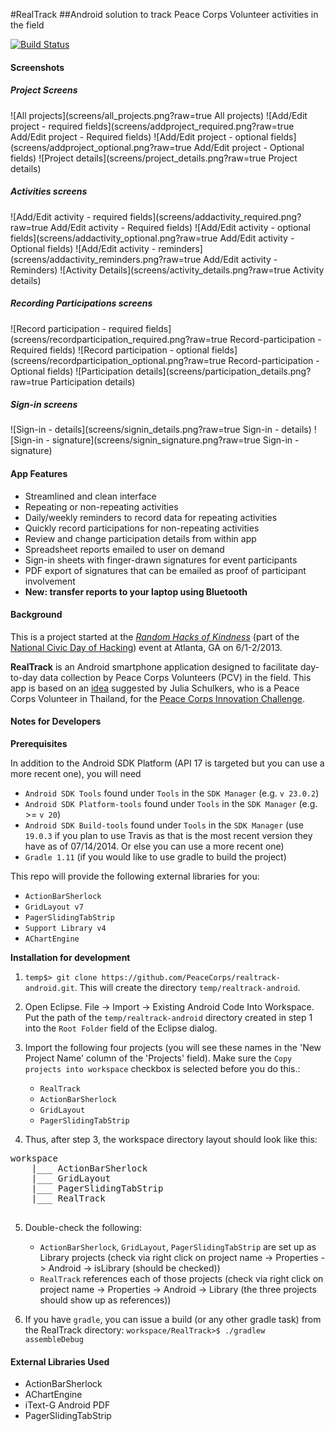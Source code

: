 #RealTrack
##Android solution to track Peace Corps Volunteer activities in the field

[![Build Status](https://travis-ci.org/PeaceCorps/realtrack-android.svg?branch=master)](https://travis-ci.org/PeaceCorps/realtrack-android)

#### Screenshots
##### Project Screens
![All projects](screens/all_projects.png?raw=true All projects)
![Add/Edit project - required fields](screens/addproject_required.png?raw=true Add/Edit project - Required fields)
![Add/Edit project - optional fields](screens/addproject_optional.png?raw=true Add/Edit project - Optional fields)
![Project details](screens/project_details.png?raw=true Project details)

##### Activities screens
![Add/Edit activity - required fields](screens/addactivity_required.png?raw=true Add/Edit activity - Required fields)
![Add/Edit activity - optional fields](screens/addactivity_optional.png?raw=true Add/Edit activity - Optional fields)
![Add/Edit activity - reminders](screens/addactivity_reminders.png?raw=true Add/Edit activity - Reminders)
![Activity Details](screens/activity_details.png?raw=true Activity details)

##### Recording Participations screens
![Record participation - required fields](screens/recordparticipation_required.png?raw=true Record-participation - Required fields)
![Record participation - optional fields](screens/recordparticipation_optional.png?raw=true Record-participation - Optional fields)
![Participation details](screens/participation_details.png?raw=true Participation details)

##### Sign-in screens
![Sign-in - details](screens/signin_details.png?raw=true Sign-in - details)
![Sign-in - signature](screens/signin_signature.png?raw=true Sign-in - signature)

#### App Features

* Streamlined and clean interface
* Repeating or non-repeating activities
* Daily/weekly reminders to record data for repeating activities
* Quickly record participations for non-repeating activities
* Review and change participation details from within app
* Spreadsheet reports emailed to user on demand
* Sign-in sheets with finger-drawn signatures for event participants
* PDF export of signatures that can be emailed as proof of participant involvement
* **New: transfer reports to your laptop using Bluetooth**


#### Background
This is a project started at the [*Random Hacks of Kindness*](http://www.rhok.org/event/atlanta-ga-usa-1) (part of the [National Civic Day of Hacking](http://hackforchange.org/)) event at Atlanta, GA on 6/1-2/2013.

**RealTrack** is an Android smartphone application designed to facilitate day-to-day data collection by Peace Corps Volunteers (PCV) in the field. This app is based on an [idea](http://www.rhok.org/problems/realtrack-app) suggested by Julia Schulkers, who is a Peace Corps Volunteer in Thailand, for the [Peace Corps Innovation Challenge](innovationchallenge.peacecorps.gov).


#### Notes for Developers
**Prerequisites**

In addition to the Android SDK Platform (API 17 is targeted but you can use a more recent one), you will need

* `Android SDK Tools` found under `Tools` in the `SDK Manager` (e.g. `v 23.0.2`)
* `Android SDK Platform-tools` found under `Tools` in the `SDK Manager` (e.g. >= `v 20`)
* `Android SDK Build-tools` found under `Tools` in the `SDK Manager` (use `19.0.3` if you plan to use Travis as that is the most recent version they have as of 07/14/2014. Or else you can use a more recent one)
* `Gradle 1.11` (if you would like to use gradle to build the project)

This repo will provide the following external libraries for you:

* `ActionBarSherlock`
* `GridLayout v7`
* `PagerSlidingTabStrip`
* `Support Library v4`
* `AChartEngine`

**Installation for development**

1. `temp$> git clone https://github.com/PeaceCorps/realtrack-android.git`. This will create the directory `temp/realtrack-android`.
2. Open Eclipse. File -> Import -> Existing Android Code Into Workspace. Put the path of the `temp/realtrack-android` directory created in step 1 into the `Root Folder` field of the Eclipse dialog.
3. Import the following four projects (you will see these names in the 'New Project Name' column of the 'Projects' field). Make sure the `Copy projects into workspace` checkbox is selected before you do this.:

     * `RealTrack`
     * `ActionBarSherlock`
     * `GridLayout`
     * `PagerSlidingTabStrip`

4. Thus, after step 3, the workspace directory layout should look like this:
 <pre>
workspace
    |___ ActionBarSherlock
    |___ GridLayout
    |___ PagerSlidingTabStrip
    |___ RealTrack
 </pre>
5. Double-check the following:
    * `ActionBarSherlock`, `GridLayout`, `PagerSlidingTabStrip` are set up as Library projects (check via right click on project name -> Properties -> Android -> isLibrary (should be checked))
    * `RealTrack` references each of those projects (check via right click on project name -> Properties -> Android -> Library (the three projects should show up as references))

6. If you have `gradle`, you can issue a build (or any other gradle task) from the RealTrack directory: `workspace/RealTrack>$ ./gradlew assembleDebug`

#### External Libraries Used
* ActionBarSherlock
* AChartEngine
* iText-G Android PDF
* PagerSlidingTabStrip
